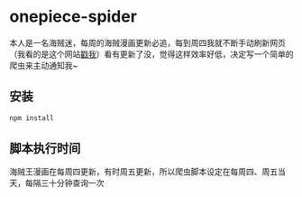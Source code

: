 # onepiece-spider
本人是一名海贼迷，每周的海贼漫画更新必追，每到周四我就不断手动刷新网页（我看的是这个网站[戳我](http://www.onepiece.cc/comic/)）看有更新了没，觉得这样效率好低，决定写一个简单的爬虫来主动通知我~
## 安装
```javascript
npm install
```
## 脚本执行时间
海贼王漫画在每周四更新，有时周五更新，所以爬虫脚本设定在每周四、周五当天，每隔三十分钟查询一次
